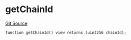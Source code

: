 # getChainId
[Git Source](https://github.com/llama-community/vertex-v1/blob/1a5b9d40afe2b86db921cb268a555e6bb0a0a840/src/utils/Helpers.sol)


```solidity
function getChainId() view returns (uint256 chainId);
```

